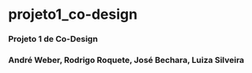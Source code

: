 # projeto1_co-design
### Projeto 1 de Co-Design
### André Weber, Rodrigo Roquete, José Bechara, Luiza Silveira
